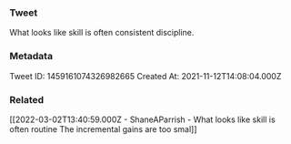 ### Tweet
What looks like skill is often consistent discipline.

### Metadata
Tweet ID: 1459161074326982665
Created At: 2021-11-12T14:08:04.000Z

### Related
[[2022-03-02T13:40:59.000Z - ShaneAParrish - What looks like skill is often routine The incremental gains are too smal]]

